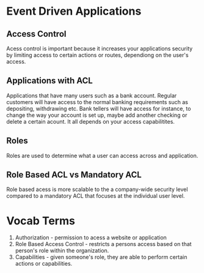 # Event Driven Applications

## Access Control

Acess control is important because it increases your applications security by limiting access to certain actions or routes, dependiong on the user's access.

## Applications with ACL

Applications that have many users such as a bank account. Regular customers will have access to the normal banking requirements such as depositing, withdrawing etc. 
Bank tellers will have access for instance, to change the way your account is set up, maybe add another checking or delete a certain acount. It all depends on your access capabilitites.

## Roles

Roles are used to determine what a user can access across and application.

## Role Based ACL vs Mandatory ACL

Role based acess is more scalable to the a company-wide security level compared to a mandatory ACL that focuses at the individual user level.

# Vocab Terms

1. Authorization - permission to acess a website or application
2. Role Based Access Control - restricts a persons access based on that person's role within the organization.
3. Capabilities - given someone's role, they are able to perform certain actions or capabilities.

